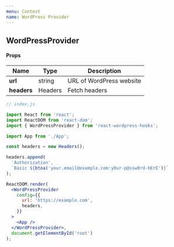 ```yaml
---
menu: Context
name: WordPress Provider
---
```


## WordPressProvider

#### Props

| Name        | Type    | Description              |
| ----------- | ------- | ------------------------ |
| **url**     | string  | URL of WordPress website |
| **headers** | Headers | Fetch headers            |

```jsx
// index.js

import React from 'react';
import ReactDOM from 'react-dom';
import { WordPressProvider } from 'react-wordpress-hooks';

import App from './App';

const headers = new Headers();

headers.append(
  'Authorization',
  `Basic ${btoa('your.email@example.com:y0ur-p@ssw0rd-hErE')}`
);

ReactDOM.render(
  <WordPressProvider
    config={{
      url: 'https://example.com',
      headers,
    }}
  >
    <App />
  </WordPressProvider>,
  document.getElementById('root')
);
```

